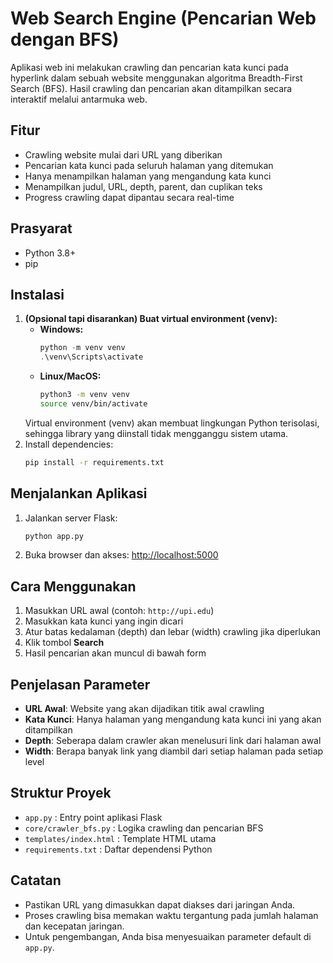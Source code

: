 # Web Search Engine (Pencarian Web dengan BFS)

Aplikasi web ini melakukan crawling dan pencarian kata kunci pada hyperlink dalam sebuah website menggunakan algoritma Breadth-First Search (BFS). Hasil crawling dan pencarian akan ditampilkan secara interaktif melalui antarmuka web.

## Fitur
- Crawling website mulai dari URL yang diberikan
- Pencarian kata kunci pada seluruh halaman yang ditemukan
- Hanya menampilkan halaman yang mengandung kata kunci
- Menampilkan judul, URL, depth, parent, dan cuplikan teks
- Progress crawling dapat dipantau secara real-time

## Prasyarat
- Python 3.8+
- pip

## Instalasi
1. **(Opsional tapi disarankan) Buat virtual environment (venv):**
   - **Windows:**
     ```powershell
     python -m venv venv
     .\venv\Scripts\activate
     ```
   - **Linux/MacOS:**
     ```bash
     python3 -m venv venv
     source venv/bin/activate
     ```
   Virtual environment (venv) akan membuat lingkungan Python terisolasi, sehingga library yang diinstall tidak mengganggu sistem utama.
2. Install dependencies:
   ```bash
   pip install -r requirements.txt
   ```

## Menjalankan Aplikasi
1. Jalankan server Flask:
   ```bash
   python app.py
   ```
2. Buka browser dan akses: [http://localhost:5000](http://localhost:5000)

## Cara Menggunakan
1. Masukkan URL awal (contoh: `http://upi.edu`)
2. Masukkan kata kunci yang ingin dicari
3. Atur batas kedalaman (depth) dan lebar (width) crawling jika diperlukan
4. Klik tombol **Search**
5. Hasil pencarian akan muncul di bawah form

## Penjelasan Parameter
- **URL Awal**: Website yang akan dijadikan titik awal crawling
- **Kata Kunci**: Hanya halaman yang mengandung kata kunci ini yang akan ditampilkan
- **Depth**: Seberapa dalam crawler akan menelusuri link dari halaman awal
- **Width**: Berapa banyak link yang diambil dari setiap halaman pada setiap level

## Struktur Proyek
- `app.py` : Entry point aplikasi Flask
- `core/crawler_bfs.py` : Logika crawling dan pencarian BFS
- `templates/index.html` : Template HTML utama
- `requirements.txt` : Daftar dependensi Python

## Catatan
- Pastikan URL yang dimasukkan dapat diakses dari jaringan Anda.
- Proses crawling bisa memakan waktu tergantung pada jumlah halaman dan kecepatan jaringan.
- Untuk pengembangan, Anda bisa menyesuaikan parameter default di `app.py`.
